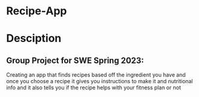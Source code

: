 # Recipe-App

# Desciption 
## Group Project for SWE Spring 2023: 
Creating an app that finds recipes based off the ingredient you have and once you choose a recipe it gives you instructions to make it and nutritional info and it also tells you if the recipe helps with your fitness plan or not
